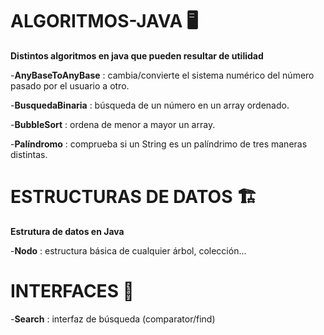 ﻿# ALGORITMOS-JAVA 🖥️

**Distintos algoritmos en java que pueden resultar de utilidad**

-**AnyBaseToAnyBase** : cambia/convierte el sistema numérico del número pasado por el usuario a otro. 

-**BusquedaBinaria** : búsqueda de un número en un array ordenado.

-**BubbleSort** : ordena de menor a mayor un array.

-**Palíndromo** : comprueba si un String es un palíndrimo de tres maneras distintas.





# ESTRUCTURAS DE DATOS 🏗️

**Estrutura de datos en Java**

-**Nodo** : estructura básica de cualquier árbol, colección...





# INTERFACES 🤖

-**Search** : interfaz de búsqueda (comparator/find)